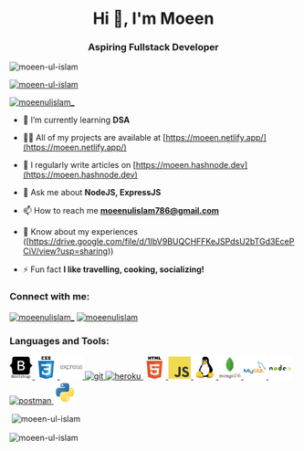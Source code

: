 <h1 align="center">Hi 👋, I'm Moeen</h1>
<h3 align="center">Aspiring Fullstack Developer</h3>

<p align="left"> <img src="https://komarev.com/ghpvc/?username=moeen-ul-islam&label=Profile%20views&color=0e75b6&style=flat" alt="moeen-ul-islam" /> </p>

<p align="left"> <a href="https://github.com/ryo-ma/github-profile-trophy"><img src="https://github-profile-trophy.vercel.app/?username=moeen-ul-islam" alt="moeen-ul-islam" /></a> </p>

<p align="left"> <a href="https://twitter.com/moeenulislam_" target="blank"><img src="https://img.shields.io/twitter/follow/moeenulislam_?logo=twitter&style=for-the-badge" alt="moeenulislam_" /></a> </p>

- 🌱 I’m currently learning **DSA**

- 👨‍💻 All of my projects are available at [https://moeen.netlify.app/](https://moeen.netlify.app/)

- 📝 I regularly write articles on [https://moeen.hashnode.dev](https://moeen.hashnode.dev)

- 💬 Ask me about **NodeJS, ExpressJS**

- 📫 How to reach me **moeenulislam786@gmail.com**

- 📄 Know about my experiences ([https://drive.google.com/file/d/1IbV9BUQCHFFKeJSPdsU2bTGd3EcePCiV/view?usp=sharing))

- ⚡ Fun fact **I like travelling, cooking, socializing!**

<h3 align="left">Connect with me:</h3>
<p align="left">
<a href="https://twitter.com/moeenulislam_" target="_blank"><img align="center" src="https://raw.githubusercontent.com/rahuldkjain/github-profile-readme-generator/master/src/images/icons/Social/twitter.svg" alt="moeenulislam_" height="30" width="40" /></a>
<a href="https://linkedin.com/in/moeenulislam" target="_blank"><img align="center" src="https://raw.githubusercontent.com/rahuldkjain/github-profile-readme-generator/master/src/images/icons/Social/linked-in-alt.svg" alt="moeenulislam" height="30" width="40" /></a>
</p>

<h3 align="left">Languages and Tools:</h3>
<p align="left"> <a href="https://getbootstrap.com" target="_blank"> <img src="https://raw.githubusercontent.com/devicons/devicon/master/icons/bootstrap/bootstrap-plain-wordmark.svg" alt="bootstrap" width="40" height="40"/> </a> <a href="https://www.w3schools.com/css/" target="_blank"> <img src="https://raw.githubusercontent.com/devicons/devicon/master/icons/css3/css3-original-wordmark.svg" alt="css3" width="40" height="40"/> </a> <a href="https://expressjs.com" target="_blank"> <img src="https://raw.githubusercontent.com/devicons/devicon/master/icons/express/express-original-wordmark.svg" alt="express" width="40" height="40"/> </a> <a href="https://git-scm.com/" target="_blank"> <img src="https://www.vectorlogo.zone/logos/git-scm/git-scm-icon.svg" alt="git" width="40" height="40"/> </a> <a href="https://heroku.com" target="_blank"> <img src="https://www.vectorlogo.zone/logos/heroku/heroku-icon.svg" alt="heroku" width="40" height="40"/> </a> <a href="https://www.w3.org/html/" target="_blank"> <img src="https://raw.githubusercontent.com/devicons/devicon/master/icons/html5/html5-original-wordmark.svg" alt="html5" width="40" height="40"/> </a> <a href="https://developer.mozilla.org/en-US/docs/Web/JavaScript" target="_blank"> <img src="https://raw.githubusercontent.com/devicons/devicon/master/icons/javascript/javascript-original.svg" alt="javascript" width="40" height="40"/> </a> <a href="https://www.linux.org/" target="_blank"> <img src="https://raw.githubusercontent.com/devicons/devicon/master/icons/linux/linux-original.svg" alt="linux" width="40" height="40"/> </a> <a href="https://www.mongodb.com/" target="_blank"> <img src="https://raw.githubusercontent.com/devicons/devicon/master/icons/mongodb/mongodb-original-wordmark.svg" alt="mongodb" width="40" height="40"/> </a> <a href="https://www.mysql.com/" target="_blank"> <img src="https://raw.githubusercontent.com/devicons/devicon/master/icons/mysql/mysql-original-wordmark.svg" alt="mysql" width="40" height="40"/> </a> <a href="https://nodejs.org" target="_blank"> <img src="https://raw.githubusercontent.com/devicons/devicon/master/icons/nodejs/nodejs-original-wordmark.svg" alt="nodejs" width="40" height="40"/> </a> <a href="https://postman.com" target="_blank"> <img src="https://www.vectorlogo.zone/logos/getpostman/getpostman-icon.svg" alt="postman" width="40" height="40"/> </a> <a href="https://www.python.org" target="_blank"> <img src="https://raw.githubusercontent.com/devicons/devicon/master/icons/python/python-original.svg" alt="python" width="40" height="40"/> </a> </p>

<p>&nbsp;<img align="center" src="https://github-readme-stats.vercel.app/api?username=moeen-ul-islam&show_icons=true&locale=en" alt="moeen-ul-islam" /></p>

<p><img align="center" src="https://github-readme-streak-stats.herokuapp.com/?user=moeen-ul-islam&" alt="moeen-ul-islam" /></p>
